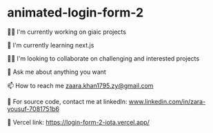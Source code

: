 # animated-login-form-2

👩‍💻 I'm currently working on giaic projects

🧠 I'm currently learning next.js

👯‍♀️ I'm looking to collaborate on challenging and interested projects

💬 Ask me about anything you want

📫 How to reach me zaara.khan1795.zy@gmail.com

📄 For source code, contact me at linkedIn: www.linkedin.com/in/zara-yousuf-7081751b6

🔗 Vercel link: https://login-form-2-iota.vercel.app/

